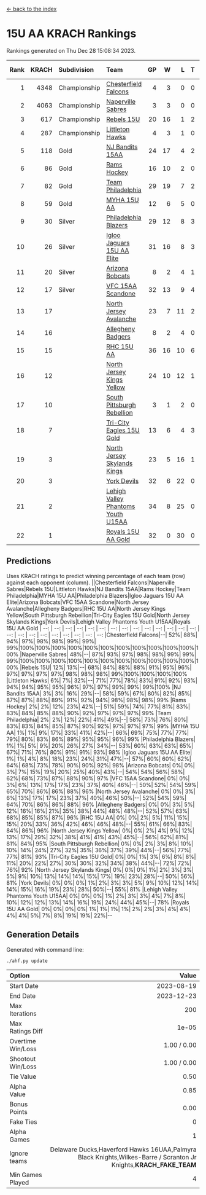 [<- back to the index](readme.md)
# 15U AA KRACH Rankings
Rankings generated on Thu Dec 28 15:08:34 2023.

Rank|KRACH|Subdivision|Team|GP|W|L|T|OTW|OTL|SoS|Exp Wins|Win Diff
---:|---:|:---|:---|---:|---:|---:|---:|---:|---:|---:|---:|---:
1|4348|Championship|[Chesterfield Falcons](https://gamesheetstats.com/seasons/3659/teams/143334/schedule)|4|3|0|0|1|0|148|4.8|-0.0
2|4063|Championship|[Naperville Sabres](https://gamesheetstats.com/seasons/3659/teams/143335/schedule)|3|3|0|0|0|0|174|3.8|-0.0
3|617|Championship|[Rebels 15U](https://gamesheetstats.com/seasons/3659/teams/140654/schedule)|20|16|1|2|0|1|451|17.8|-0.0
4|287|Championship|[Littleton Hawks](https://gamesheetstats.com/seasons/3659/teams/177078/schedule)|4|3|1|0|0|0|156|3.8|-0.0
5|118|Gold|[NJ Bandits 15AA](https://gamesheetstats.com/seasons/3659/teams/140648/schedule)|24|17|4|2|0|1|99|18.9|0.0
6|86|Gold|[Rams Hockey](https://gamesheetstats.com/seasons/3659/teams/140653/schedule)|16|10|2|0|2|2|282|12.9|0.0
7|82|Gold|[Team Philadelphia](https://gamesheetstats.com/seasons/3659/teams/140657/schedule)|29|19|7|2|1|0|95|21.9|0.0
8|59|Gold|[MYHA 15U AA](https://gamesheetstats.com/seasons/3659/teams/140647/schedule)|12|6|5|0|1|0|402|7.9|0.0
9|30|Silver|[Philadelphia Blazers](https://gamesheetstats.com/seasons/3659/teams/140652/schedule)|29|12|8|3|5|1|28|19.4|0.0
10|26|Silver|[Igloo Jaguars 15U AA Elite](https://gamesheetstats.com/seasons/3659/teams/140645/schedule)|31|16|8|3|2|2|26|20.4|0.0
11|20|Silver|[Arizona Bobcats](https://gamesheetstats.com/seasons/3659/teams/143338/schedule)|8|2|4|1|0|1|133|3.4|0.0
12|17|Silver|[VFC 15AA Scandone](https://gamesheetstats.com/seasons/3659/teams/140659/schedule)|32|13|9|4|2|4|175|17.9|0.0
13|17||[North Jersey Avalanche](https://gamesheetstats.com/seasons/3659/teams/140649/schedule)|23|7|11|2|2|1|231|10.9|0.0
14|16||[Allegheny Badgers](https://gamesheetstats.com/seasons/3659/teams/143336/schedule)|8|2|4|0|1|1|565|3.9|0.0
15|15||[RHC 15U AA](https://gamesheetstats.com/seasons/3659/teams/140655/schedule)|36|16|10|6|0|4|31|19.9|0.0
16|12||[North Jersey Kings Yellow](https://gamesheetstats.com/seasons/3659/teams/140650/schedule)|24|10|12|1|1|0|52|12.4|0.0
17|10||[South Pittsburgh Rebellion](https://gamesheetstats.com/seasons/3659/teams/144442/schedule)|3|1|2|0|0|0|163|1.9|0.0
18|7||[Tri-City Eagles 15U Gold](https://gamesheetstats.com/seasons/3659/teams/140658/schedule)|13|6|4|3|0|0|9|8.4|0.0
19|3||[North Jersey Skylands Kings](https://gamesheetstats.com/seasons/3659/teams/140651/schedule)|23|5|16|1|0|1|98|6.4|0.0
20|3||[York Devils](https://gamesheetstats.com/seasons/3659/teams/140660/schedule)|32|6|22|0|2|2|43|8.9|0.0
21|2||[Lehigh Valley Phantoms Youth U15AA](https://gamesheetstats.com/seasons/3659/teams/140646/schedule)|34|8|25|0|0|1|21|8.9|0.0
22|1||[Royals 15U AA Gold](https://gamesheetstats.com/seasons/3659/teams/140656/schedule)|32|0|30|0|2|0|26|2.9|0.0

## Predictions
Uses KRACH ratings to predict winning percentage of each team (row) against each opponent (column).
||Chesterfield Falcons|Naperville Sabres|Rebels 15U|Littleton Hawks|NJ Bandits 15AA|Rams Hockey|Team Philadelphia|MYHA 15U AA|Philadelphia Blazers|Igloo Jaguars 15U AA Elite|Arizona Bobcats|VFC 15AA Scandone|North Jersey Avalanche|Allegheny Badgers|RHC 15U AA|North Jersey Kings Yellow|South Pittsburgh Rebellion|Tri-City Eagles 15U Gold|North Jersey Skylands Kings|York Devils|Lehigh Valley Phantoms Youth U15AA|Royals 15U AA Gold
| --: | --: | --: | --: | --: | --: | --: | --: | --: | --: | --: | --: | --: | --: | --: | --: | --: | --: | --: | --: | --: | --: | --: 
|Chesterfield Falcons|--| 52%| 88%| 94%| 97%| 98%| 98%| 99%| 99%| 99%|100%|100%|100%|100%|100%|100%|100%|100%|100%|100%|100%|100%
|Naperville Sabres| 48%|--| 87%| 93%| 97%| 98%| 98%| 99%| 99%| 99%|100%|100%|100%|100%|100%|100%|100%|100%|100%|100%|100%|100%
|Rebels 15U| 12%| 13%|--| 68%| 84%| 88%| 88%| 91%| 95%| 96%| 97%| 97%| 97%| 97%| 98%| 98%| 98%| 99%|100%|100%|100%|100%
|Littleton Hawks|  6%|  7%| 32%|--| 71%| 77%| 78%| 83%| 91%| 92%| 93%| 94%| 94%| 95%| 95%| 96%| 97%| 97%| 99%| 99%| 99%|100%
|NJ Bandits 15AA|  3%|  3%| 16%| 29%|--| 58%| 59%| 67%| 80%| 82%| 85%| 87%| 87%| 88%| 89%| 91%| 92%| 94%| 98%| 98%| 98%| 99%
|Rams Hockey|  2%|  2%| 12%| 23%| 42%|--| 51%| 59%| 74%| 77%| 81%| 83%| 83%| 84%| 85%| 88%| 90%| 92%| 97%| 97%| 97%| 99%
|Team Philadelphia|  2%|  2%| 12%| 22%| 41%| 49%|--| 58%| 73%| 76%| 80%| 83%| 83%| 84%| 85%| 87%| 90%| 92%| 97%| 97%| 97%| 99%
|MYHA 15U AA|  1%|  1%|  9%| 17%| 33%| 41%| 42%|--| 66%| 69%| 75%| 77%| 77%| 79%| 80%| 83%| 86%| 89%| 95%| 95%| 96%| 99%
|Philadelphia Blazers|  1%|  1%|  5%|  9%| 20%| 26%| 27%| 34%|--| 53%| 60%| 63%| 63%| 65%| 67%| 71%| 76%| 80%| 91%| 91%| 93%| 98%
|Igloo Jaguars 15U AA Elite|  1%|  1%|  4%|  8%| 18%| 23%| 24%| 31%| 47%|--| 57%| 60%| 60%| 62%| 64%| 68%| 73%| 78%| 90%| 90%| 92%| 98%
|Arizona Bobcats|  0%|  0%|  3%|  7%| 15%| 19%| 20%| 25%| 40%| 43%|--| 54%| 54%| 56%| 58%| 62%| 68%| 73%| 87%| 88%| 90%| 97%
|VFC 15AA Scandone|  0%|  0%|  3%|  6%| 13%| 17%| 17%| 23%| 37%| 40%| 46%|--| 50%| 52%| 54%| 59%| 65%| 70%| 86%| 86%| 88%| 96%
|North Jersey Avalanche|  0%|  0%|  3%|  6%| 13%| 17%| 17%| 23%| 37%| 40%| 46%| 50%|--| 52%| 54%| 59%| 64%| 70%| 86%| 86%| 88%| 96%
|Allegheny Badgers|  0%|  0%|  3%|  5%| 12%| 16%| 16%| 21%| 35%| 38%| 44%| 48%| 48%|--| 52%| 57%| 63%| 68%| 85%| 85%| 87%| 96%
|RHC 15U AA|  0%|  0%|  2%|  5%| 11%| 15%| 15%| 20%| 33%| 36%| 42%| 46%| 46%| 48%|--| 55%| 61%| 66%| 83%| 84%| 86%| 96%
|North Jersey Kings Yellow|  0%|  0%|  2%|  4%|  9%| 12%| 13%| 17%| 29%| 32%| 38%| 41%| 41%| 43%| 45%|--| 56%| 62%| 81%| 81%| 84%| 95%
|South Pittsburgh Rebellion|  0%|  0%|  2%|  3%|  8%| 10%| 10%| 14%| 24%| 27%| 32%| 35%| 36%| 37%| 39%| 44%|--| 56%| 77%| 77%| 81%| 93%
|Tri-City Eagles 15U Gold|  0%|  0%|  1%|  3%|  6%|  8%|  8%| 11%| 20%| 22%| 27%| 30%| 30%| 32%| 34%| 38%| 44%|--| 72%| 72%| 76%| 92%
|North Jersey Skylands Kings|  0%|  0%|  0%|  1%|  2%|  3%|  3%|  5%|  9%| 10%| 13%| 14%| 14%| 15%| 17%| 19%| 23%| 28%|--| 50%| 56%| 81%
|York Devils|  0%|  0%|  0%|  1%|  2%|  3%|  3%|  5%|  9%| 10%| 12%| 14%| 14%| 15%| 16%| 19%| 23%| 28%| 50%|--| 55%| 81%
|Lehigh Valley Phantoms Youth U15AA|  0%|  0%|  0%|  1%|  2%|  3%|  3%|  4%|  7%|  8%| 10%| 12%| 12%| 13%| 14%| 16%| 19%| 24%| 44%| 45%|--| 78%
|Royals 15U AA Gold|  0%|  0%|  0%|  0%|  1%|  1%|  1%|  1%|  2%|  2%|  3%|  4%|  4%|  4%|  4%|  5%|  7%|  8%| 19%| 19%| 22%|--

## Generation Details

Generated with command line:
```
./ahf.py update
```

| Option | Value |
| :----- | ----: |
| Start Date | 2023-08-19 |
| End Date | 2023-12-23 |
| Max Iterations | 200 |
| Max Ratings Diff | 1e-05 |
| Overtime Win/Loss | 1.00 / 0.00 |
| Shootout Win/Loss | 1.00 / 0.00 |
| Tie Value | 0.50 |
| Alpha Value | 0.85 |
| Bonus Points | 0.00 |
| Fake Ties | 0 |
| Alpha Games | 1 |
| Ignore teams | Delaware Ducks,Haverford Hawks 16UAA,Palmyra Black Knights,Wilkes-Barre / Scranton Jr Knights,__KRACH_FAKE_TEAM__ |
| Min Games Played | 4 |

